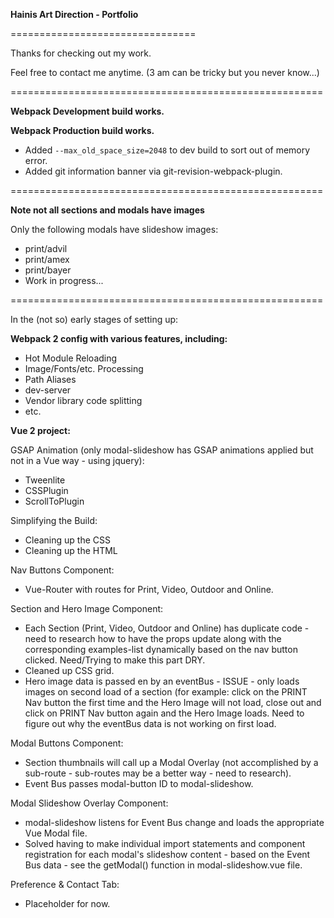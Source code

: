 **Hainis Art Direction - Portfolio**

================================

Thanks for checking out my work.

Feel free to contact me anytime.
(3 am can be tricky but you never know...)

======================================================

**Webpack Development build works.**

**Webpack Production build works.**

- Added ```--max_old_space_size=2048``` to dev build to sort out of memory error. 
- Added git information banner via git-revision-webpack-plugin.

======================================================

**Note not all sections and modals have images**

Only the following modals have slideshow images: 
- print/advil
- print/amex
- print/bayer
- Work in progress...

======================================================

In the (not so) early stages of setting up:

**Webpack 2 config with various features, including:**
- Hot Module Reloading
- Image/Fonts/etc. Processing
- Path Aliases
- dev-server
- Vendor library code splitting
- etc. 


**Vue 2 project:**

GSAP Animation (only modal-slideshow has GSAP animations applied but not in a Vue way - using jquery):
- Tweenlite
- CSSPlugin
- ScrollToPlugin

Simplifying the Build:
- Cleaning up the CSS
- Cleaning up the HTML 

Nav Buttons Component:
- Vue-Router with routes for Print, Video, Outdoor and Online.

Section and Hero Image Component:
- Each Section (Print, Video, Outdoor and Online) has duplicate code - need to research how to have the props update along with the corresponding examples-list dynamically based on the nav button clicked. Need/Trying to make this part DRY.
- Cleaned up CSS grid.
- Hero image data is passed en by an eventBus - ISSUE - only loads images on second load of a section (for example: click on the PRINT Nav button the first time and the Hero Image will not load, close out and click on PRINT Nav button again and the Hero Image loads. Need to figure out why the eventBus data is not working on first load.

Modal Buttons Component:
- Section thumbnails will call up a Modal Overlay (not accomplished by a sub-route - sub-routes may be a better way - need to research).
- Event Bus passes modal-button ID to modal-slideshow.

Modal Slideshow Overlay Component:
- modal-slideshow listens for Event Bus change and loads the appropriate Vue Modal file. 
- Solved having to make individual import statements and component registration for each modal's slideshow content - based on the Event Bus data - see the getModal() function in modal-slideshow.vue file.

Preference & Contact Tab:
- Placeholder for now.
